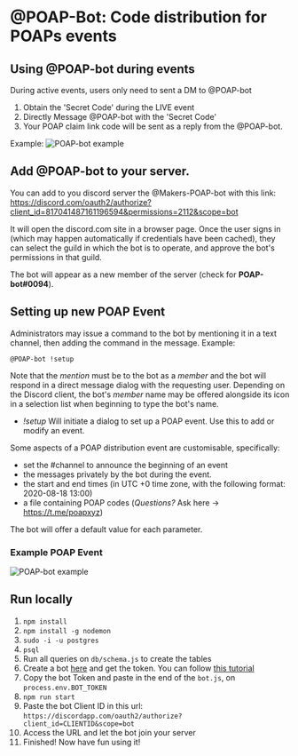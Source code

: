 # @POAP-Bot: Code distribution for POAPs events

## Using @POAP-bot during events

During active events, users only need to sent a DM to @POAP-bot

1. Obtain the 'Secret Code' during the LIVE event
2. Directly Message @POAP-bot with the 'Secret Code'
3. Your POAP claim link code will be sent as a reply from the @POAP-bot.

Example:
![POAP-bot example](https://res.cloudinary.com/dbiqkiypz/image/upload/v1604692202/Screen_Shot_2020-11-06_at_16.45.29_ylsa5z.png)

## Add @POAP-bot to your server.

You can add to you discord server the @Makers-POAP-bot with this link:
https://discord.com/oauth2/authorize?client_id=817041487161196594&permissions=2112&scope=bot

It will open the discord.com site in a browser page. Once the user signs in (which may happen automatically if credentials have been cached), they can select the guild in which the bot is to operate, and approve the bot's permissions in that guild.

The bot will appear as a new member of the server (check for __POAP-bot#0094__).

## Setting up new POAP Event

Administrators may issue a command to the bot by mentioning it in a text channel, then adding the command in the message. Example:

`@POAP-bot !setup`

Note that the _mention_ must be to the bot as a _member_ and the bot will respond in a direct message dialog with the requesting user. Depending on the Discord client, the bot's _member_ name may be offered alongside its icon in a selection list when beginning to type the bot's name.

- _!setup_ Will initiate a dialog to set up a POAP event. Use this to add or modify an event.

Some aspects of a POAP distribution event are customisable, specifically:

- set the #channel to announce the beginning of an event
- the messages privately by the bot during the event.
- the start and end times (in UTC +0 time zone, with the following format: 2020-08-18 13:00)
- a file containing POAP codes (_Questions?_ Ask here -> https://t.me/poapxyz)

The bot will offer a default value for each parameter.

### Example POAP Event

![POAP-bot example](https://res.cloudinary.com/dbiqkiypz/image/upload/v1604800813/Screen_Shot_2020-11-07_at_23.00.04_z3xulj.png)

## Run locally

1. `npm install`
2. `npm install -g nodemon`
3. `sudo -i -u postgres`
4. `psql`
5. Run all queries on `db/schema.js` to create the tables
6. Create a bot [here](https://discord.com/developers/applications/817041487161196594/information) and get the token. You can follow [this tutorial](https://www.howtogeek.com/364225/how-to-make-your-own-discord-bot/)
7. Copy the bot Token and paste in the end of the `bot.js`, on `process.env.BOT_TOKEN`
8. `npm run start`
9. Paste the bot Client ID in this url: `https://discordapp.com/oauth2/authorize?client_id=CLIENTID&scope=bot`
10. Access the URL and let the bot join your server
11. Finished! Now have fun using it!
